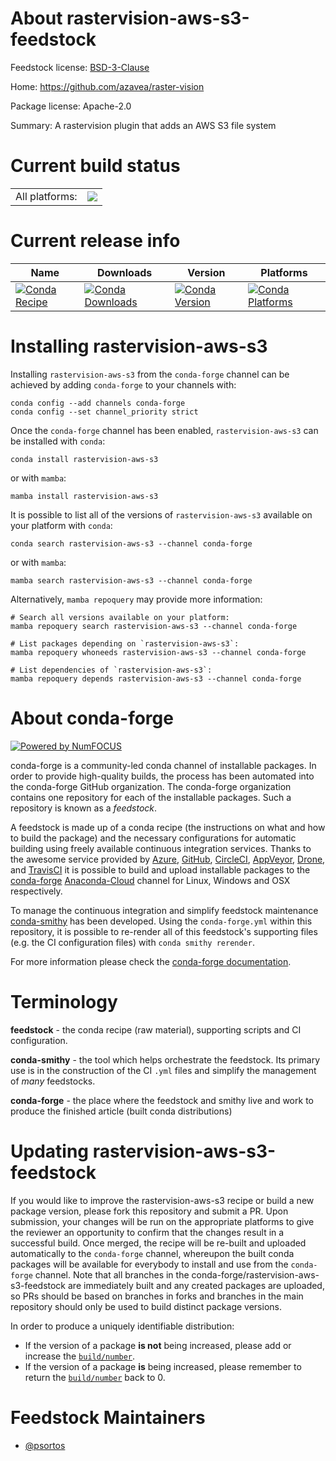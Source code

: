 About rastervision-aws-s3-feedstock
===================================

Feedstock license: [BSD-3-Clause](https://github.com/conda-forge/rastervision-aws-s3-feedstock/blob/main/LICENSE.txt)

Home: https://github.com/azavea/raster-vision

Package license: Apache-2.0

Summary: A rastervision plugin that adds an AWS S3 file system

Current build status
====================


<table><tr><td>All platforms:</td>
    <td>
      <a href="https://dev.azure.com/conda-forge/feedstock-builds/_build/latest?definitionId=14556&branchName=main">
        <img src="https://dev.azure.com/conda-forge/feedstock-builds/_apis/build/status/rastervision-aws-s3-feedstock?branchName=main">
      </a>
    </td>
  </tr>
</table>

Current release info
====================

| Name | Downloads | Version | Platforms |
| --- | --- | --- | --- |
| [![Conda Recipe](https://img.shields.io/badge/recipe-rastervision--aws--s3-green.svg)](https://anaconda.org/conda-forge/rastervision-aws-s3) | [![Conda Downloads](https://img.shields.io/conda/dn/conda-forge/rastervision-aws-s3.svg)](https://anaconda.org/conda-forge/rastervision-aws-s3) | [![Conda Version](https://img.shields.io/conda/vn/conda-forge/rastervision-aws-s3.svg)](https://anaconda.org/conda-forge/rastervision-aws-s3) | [![Conda Platforms](https://img.shields.io/conda/pn/conda-forge/rastervision-aws-s3.svg)](https://anaconda.org/conda-forge/rastervision-aws-s3) |

Installing rastervision-aws-s3
==============================

Installing `rastervision-aws-s3` from the `conda-forge` channel can be achieved by adding `conda-forge` to your channels with:

```
conda config --add channels conda-forge
conda config --set channel_priority strict
```

Once the `conda-forge` channel has been enabled, `rastervision-aws-s3` can be installed with `conda`:

```
conda install rastervision-aws-s3
```

or with `mamba`:

```
mamba install rastervision-aws-s3
```

It is possible to list all of the versions of `rastervision-aws-s3` available on your platform with `conda`:

```
conda search rastervision-aws-s3 --channel conda-forge
```

or with `mamba`:

```
mamba search rastervision-aws-s3 --channel conda-forge
```

Alternatively, `mamba repoquery` may provide more information:

```
# Search all versions available on your platform:
mamba repoquery search rastervision-aws-s3 --channel conda-forge

# List packages depending on `rastervision-aws-s3`:
mamba repoquery whoneeds rastervision-aws-s3 --channel conda-forge

# List dependencies of `rastervision-aws-s3`:
mamba repoquery depends rastervision-aws-s3 --channel conda-forge
```


About conda-forge
=================

[![Powered by
NumFOCUS](https://img.shields.io/badge/powered%20by-NumFOCUS-orange.svg?style=flat&colorA=E1523D&colorB=007D8A)](https://numfocus.org)

conda-forge is a community-led conda channel of installable packages.
In order to provide high-quality builds, the process has been automated into the
conda-forge GitHub organization. The conda-forge organization contains one repository
for each of the installable packages. Such a repository is known as a *feedstock*.

A feedstock is made up of a conda recipe (the instructions on what and how to build
the package) and the necessary configurations for automatic building using freely
available continuous integration services. Thanks to the awesome service provided by
[Azure](https://azure.microsoft.com/en-us/services/devops/), [GitHub](https://github.com/),
[CircleCI](https://circleci.com/), [AppVeyor](https://www.appveyor.com/),
[Drone](https://cloud.drone.io/welcome), and [TravisCI](https://travis-ci.com/)
it is possible to build and upload installable packages to the
[conda-forge](https://anaconda.org/conda-forge) [Anaconda-Cloud](https://anaconda.org/)
channel for Linux, Windows and OSX respectively.

To manage the continuous integration and simplify feedstock maintenance
[conda-smithy](https://github.com/conda-forge/conda-smithy) has been developed.
Using the ``conda-forge.yml`` within this repository, it is possible to re-render all of
this feedstock's supporting files (e.g. the CI configuration files) with ``conda smithy rerender``.

For more information please check the [conda-forge documentation](https://conda-forge.org/docs/).

Terminology
===========

**feedstock** - the conda recipe (raw material), supporting scripts and CI configuration.

**conda-smithy** - the tool which helps orchestrate the feedstock.
                   Its primary use is in the construction of the CI ``.yml`` files
                   and simplify the management of *many* feedstocks.

**conda-forge** - the place where the feedstock and smithy live and work to
                  produce the finished article (built conda distributions)


Updating rastervision-aws-s3-feedstock
======================================

If you would like to improve the rastervision-aws-s3 recipe or build a new
package version, please fork this repository and submit a PR. Upon submission,
your changes will be run on the appropriate platforms to give the reviewer an
opportunity to confirm that the changes result in a successful build. Once
merged, the recipe will be re-built and uploaded automatically to the
`conda-forge` channel, whereupon the built conda packages will be available for
everybody to install and use from the `conda-forge` channel.
Note that all branches in the conda-forge/rastervision-aws-s3-feedstock are
immediately built and any created packages are uploaded, so PRs should be based
on branches in forks and branches in the main repository should only be used to
build distinct package versions.

In order to produce a uniquely identifiable distribution:
 * If the version of a package **is not** being increased, please add or increase
   the [``build/number``](https://docs.conda.io/projects/conda-build/en/latest/resources/define-metadata.html#build-number-and-string).
 * If the version of a package **is** being increased, please remember to return
   the [``build/number``](https://docs.conda.io/projects/conda-build/en/latest/resources/define-metadata.html#build-number-and-string)
   back to 0.

Feedstock Maintainers
=====================

* [@psortos](https://github.com/psortos/)

